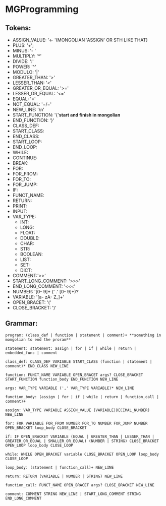 # MGProgramming

## Tokens:
- ASSIGN_VALUE: '<- '(MONGOLIAN 'ASSIGN' OR STH LIKE THAT)
- PLUS: '+';
- MINUS: '- '
- MULTIPLY: '*'
- DIVIDE: ':'
- POWER: '^'
- MODULO: '|'
- GREATER_THAN: '>'
- LESSER_THAN: '<'
- GREATER_OR_EQUAL: '>='
- LESSER_OR_EQUAL: '<='
- EQUAL: '='
- NOT_EQUAL: '=/='
- NEW_LINE: '\n'
- START_FUNCTION: '{'**start and finish in mongolian**
- END_FUNCTION: '}'
- CLASS_DEF:
- START_CLASS:
- END_CLASS:
- START_LOOP:
- END_LOOP:
- WHILE:
- CONTINUE:
- BREAK:
- FOR:
- FOR_FROM:
- FOR_TO:
- FOR_JUMP:
- IF:
- FUNCT_NAME:
- RETURN:
- PRINT:
- INPUT:
- VAR_TYPE:
  - INT:
  - LONG:
  - FLOAT:
  - DOUBLE:
  - CHAR:
  - STR:
  - BOOLEAN:
  - LIST:
  - SET:
  - DICT:
- COMMENT:'>>'
- START_LONG_COMMENT: '>>>'
- END_LONG_COMMENT: '<<<'
- NUMBER: '[0- 9]+ (' .' [0- 9]+)?'
- VARIABLE: '[a- zA- Z_]+'
- OPEN_BRACET: '('
- CLOSE_BRACKET: ')'
## Grammar:
```g4
program: (class_def | function | statement | comment)+ **something in mongolian to end the proram**

statement: statement: assign | for | if | while | return | embedded_func | comment

class_def: CLASS_DEF VARIABLE START_CLASS (function | statement | comment)* END_CLASS NEW_LINE

function: FUNCT_NAME VARIABLE OPEN_BRACET args? CLOSE_BRACKET START_FUNCTION function_body END_FUNCTION NEW_LINE

args: VAR_TYPE VARIABLE (',' VAR_TYPE VARIABLE)* NEW_LINE

function_body: (assign | for | if | while | return | function_call | comment)+

assign: VAR_TYPE VARIABLE ASSIGN_VALUE (VARIABLE|DECIMAL_NUMBER) NEW_LINE

for: FOR VARIABLE FOR_FROM NUMBER FOR_TO NUMBER FOR_JUMP NUMBER OPEN_BRACKET loop_body CLOSE_BRACKET

if: IF OPEN_BRACKET VARIABLE (EQUAL | GREATER_THAN | LESSER_THAN | GREATER_OR_EQUAL | SMALLER_OR_EQUAL) (NUMBER | STRING) CLOSE_BRACKET OPEN_LOOP loop_body CLOSE_LOOP

while: WHILE OPEN_BRACKET variable CLOSE_BRACKET OPEN_LOOP loop_body CLOSE_LOOP

loop_body: (statement | function_call)+ NEW_LINE

return: RETURN (VARIABLE | NUMBER | STRING) NEW_LINE

function_call: FUNCT_NAME OPEN_BRACET args? CLOSE_BRACKET NEW_LINE

comment: COMMENT STRING NEW_LINE | START_LONG_COMMENT STRING END_LONG_COMMENT
```


